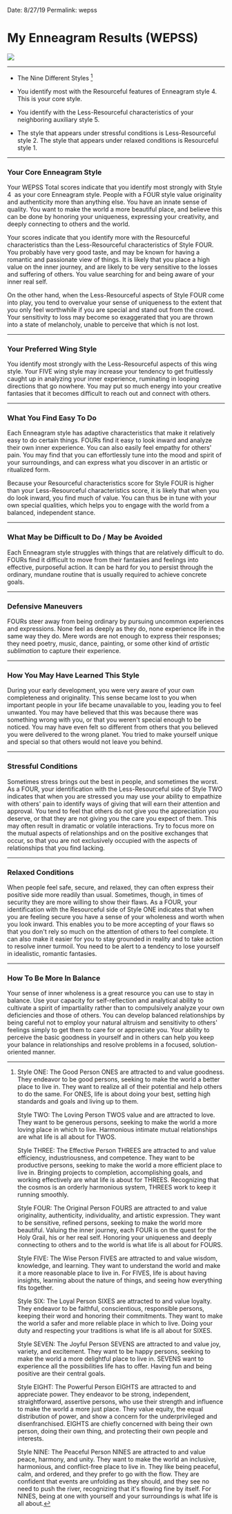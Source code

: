 Date: 8/27/19
Permalink: wepss

# My Enneagram Results (WEPSS)

![][image-1]

---- 

- The Nine Different Styles [^1]

- You identify most with the Resourceful  features of Enneagram style 4.  This is your core style.

- You identify with the Less-Resourceful  characteristics of your neighboring auxiliary style 5.

- The style that appears under stressful conditions is Less-Resourceful  style 2.  The style that appears under relaxed conditions is Resourceful style 1.

---- 

### Your Core Enneagram Style

Your WEPSS Total scores indicate that you identify most strongly with Style 4  as your core Enneagram style.
People with a FOUR style value originality and authenticity more than anything else. You have an innate sense of quality. You want to make the world a more beautiful place, and believe this can be done by honoring your uniqueness, expressing your creativity, and deeply connecting to others and the world.

Your scores indicate that you identify more with the Resourceful characteristics than the Less-Resourceful characteristics of Style FOUR. You probably have very good taste, and may be known for having a romantic and passionate view of things. It is likely that you place a high value on the inner journey, and are likely to be very sensitive to the losses and suffering of others. You value searching for and being aware of your inner real self.

On the other hand, when the Less-Resourceful aspects of Style FOUR come into play, you tend to overvalue your sense of uniqueness to the extent that you only feel worthwhile if you are special and stand out from the crowd. Your sensitivity to loss may become so exaggerated that you are thrown into a state of melancholy, unable to perceive that which is not lost.

---- 

### Your Preferred Wing Style

You identify most strongly with the Less-Resourceful aspects of this wing style. Your FIVE wing style may increase your tendency to get fruitlessly caught up in analyzing your inner experience, ruminating in looping directions that go nowhere. You may put so much energy into your creative fantasies that it becomes difficult to reach out and connect with others.

---- 

### What You Find Easy To Do

Each Enneagram style has adaptive characteristics that make it relatively easy to do certain things. FOURs find it easy to look inward and analyze their own inner experience. You can also easily feel empathy for others' pain. You may find that you can effortlessly tune into the mood and spirit of your surroundings, and can express what you discover in an artistic or ritualized form.

Because your Resourceful characteristics score for Style FOUR is higher than your Less-Resourceful characteristics score, it is likely that when you do look inward, you find much of value. You can thus be in tune with your own special qualities, which helps you to engage with the world from a balanced, independent stance.

---- 

### What May be Difficult to Do / May be Avoided

Each Enneagram style struggles with things that are relatively difficult to do. FOURs find it difficult to move from their fantasies and feelings into effective, purposeful action. It can be hard for you to persist through the ordinary, mundane routine that is usually required to achieve concrete goals.

---- 

### Defensive Maneuvers

FOURs steer away from being ordinary by pursuing uncommon experiences and expressions. None feel as deeply as they do, none experience life in the same way they do. Mere words are not enough to express their responses; they need poetry, music, dance, painting, or some other kind of *artistic sublimation* to capture their experience.

---- 

### How You May Have Learned This Style

During your early development, you were very aware of your own completeness and originality. This sense became lost to you when important people in your life became unavailable to you, leading you to feel unwanted. You may have believed that this was because there was something wrong with you, or that you weren't special enough to be noticed. You may have even felt so different from others that you believed you were delivered to the wrong planet. You tried to make yourself unique and special so that others would not leave you behind.

---- 

### Stressful Conditions

Sometimes stress brings out the best in people, and sometimes the worst. As a FOUR, your identification with the Less-Resourceful side of Style TWO indicates that when you are stressed you may use your ability to empathize with others' pain to identify ways of giving that will earn their attention and approval. You tend to feel that others do not give you the appreciation you deserve, or that they are not giving you the care you expect of them. This may often result in dramatic or volatile interactions. Try to focus more on the mutual aspects of relationships and on the positive exchanges that occur, so that you are not exclusively occupied with the aspects of relationships that you find lacking.

---- 

### Relaxed Conditions

When people feel safe, secure, and relaxed, they can often express their positive side more readily than usual. Sometimes, though, in times of security they are more willing to show their flaws. As a FOUR, your identification with the Resourceful side of Style ONE indicates that when you are feeling secure you have a sense of your wholeness and worth when you look inward. This enables you to be more accepting of your flaws so that you don't rely so much on the attention of others to feel complete. It can also make it easier for you to stay grounded in reality and to take action to resolve inner turmoil. You need to be alert to a tendency to lose yourself in idealistic, romantic fantasies.

---- 

### How To Be More In Balance

Your sense of inner wholeness is a great resource you can use to stay in balance. Use your capacity for self-reflection and analytical ability to cultivate a spirit of impartiality rather than to compulsively analyze your own deficiencies and those of others. You can develop balanced relationships by being careful not to employ your natural altruism and sensitivity to others' feelings simply to get them to care for or appreciate you. Your ability to perceive the basic goodness in yourself and in others can help you keep your balance in relationships and resolve problems in a focused, solution-oriented manner.

[^1]:	Style ONE: The Good Person
	ONES are attracted to and value goodness. They endeavor to be good persons, seeking to make the world a better place to live in. They want to realize all of their potential and help others to do the same. For ONES, life is about doing your best, setting high standards and goals and living up to them.

	Style TWO: The Loving Person
	TWOS value and are attracted to love. They want to be generous persons, seeking to make the world a more loving place in which to live. Harmonious intimate mutual relationships are what life is all about for TWOS.

	Style THREE: The Effective Person
	THREES are attracted to and value efficiency, industriousness, and competence. They want to be productive persons, seeking to make the world a more efficient place to live in. Bringing projects to completion, accomplishing goals, and working effectively are what life is about for THREES. Recognizing that the cosmos is an orderly harmonious system, THREES work to keep it running smoothly.

	Style FOUR: The Original Person
	FOURS are attracted to and value originality, authenticity, individuality, and artistic expression. They want to be sensitive, refined persons, seeking to make the world more beautiful. Valuing the inner journey, each FOUR is on the quest for the Holy Grail, his or her real self. Honoring your uniqueness and deeply connecting to others and to the world is what life is all about for FOURS.

	Style FIVE: The Wise Person
	FIVES are attracted to and value wisdom, knowledge, and learning. They want to understand the world and make it a more reasonable place to live in. For FIVES, life is about having insights, learning about the nature of things, and seeing how everything fits together.

	Style SIX: The Loyal Person
	SIXES are attracted to and value loyalty. They endeavor to be faithful, conscientious, responsible persons, keeping their word and honoring their commitments. They want to make the world a safer and more reliable place in which to live. Doing your duty and respecting your traditions is what life is all about for SIXES.

	Style SEVEN: The Joyful Person
	SEVENS are attracted to and value joy, variety, and excitement. They want to be happy persons, seeking to make the world a more delightful place to live in. SEVENS want to experience all the possibilities life has to offer. Having fun and being positive are their central goals.

	Style EIGHT: The Powerful Person
	EIGHTS are attracted to and appreciate power. They endeavor to be strong, independent, straightforward, assertive persons, who use their strength and influence to make the world a more just place. They value equity, the equal distribution of power, and show a concern for the underprivileged and disenfranchised. EIGHTS are chiefly concerned with being their own person, doing their own thing, and protecting their own people and interests.

	Style NINE: The Peaceful Person
	NINES are attracted to and value peace, harmony, and unity. They want to make the world an inclusive, harmonious, and conflict-free place to live in. They like being peaceful, calm, and ordered, and they prefer to go with the flow. They are confident that events are unfolding as they should, and they see no need to push the river, recognizing that it's flowing fine by itself. For NINES, being at one with yourself and your surroundings is what life is all about.

[image-1]:	https://i.imgur.com/Jd6flOf.png